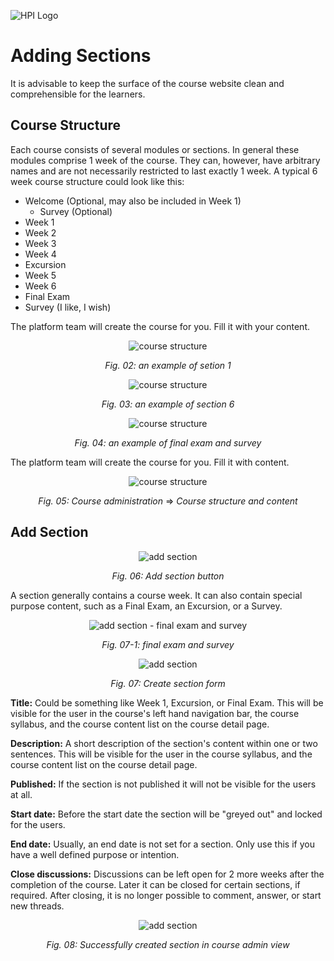![HPI Logo](../../img/HPI_Logo.png)

# Adding Sections

It is advisable to keep the surface of the course website clean and comprehensible for the learners.

## Course Structure

Each course consists of several modules or sections. In general these modules comprise 1 week of the course. They can, however, have arbitrary names and are not necessarily restricted to last exactly 1 week. A typical 6 week course structure could look like this:  
- Welcome (Optional, may also be included in Week 1)
  - Survey (Optional)
- Week 1
- Week 2
- Week 3
- Week 4
- Excursion
- Week 5
- Week 6
- Final Exam
- Survey (I like, I wish)

The platform team will create the course for you. Fill it with your content.  



<center>

![course structure](../../img/05/course_introduction1.png)

*Fig. 02: an example of setion 1* 
</center>

<center>

![course structure](../../img/05/course_structure2.png)

*Fig. 03: an example of section 6* 
</center>

<center>

![course structure](../../img/05/course_structure3.png)

*Fig. 04: an example of final exam and survey* 
</center>

The platform team will create the course for you. Fill it with content.

<center>

![course structure](../../img/05/course_admin_menu.png)

*Fig. 05: Course administration* => *Course structure and content*
</center>

## Add Section

<center>  

![add section](../../img/05/add_section.png)

*Fig. 06: Add section button*
</center>  

A section generally contains a course week. It can also contain special purpose content, such as a Final Exam, an Excursion, or a Survey.

<center>

![add section - final exam and survey](../../img/05/final_exam_and_survey.png)

*Fig. 07-1: final exam and survey*  
</center>

<center>

![add section](../../img/05/section_form.png)

*Fig. 07: Create section form*
</center>  

**Title:** Could be something like Week 1, Excursion, or Final Exam. This will be visible for the user in the course's left hand navigation bar, the course syllabus, and the course content list on the course detail page.

**Description:** A short description of the section's content within one or two sentences. This will be visible for the user in the course syllabus, and the course content list on the course detail page.

**Published:** If the section is not published it will not be visible for the users at all.

**Start date:** Before the start date the section will be "greyed out" and locked for the users.

**End date:** Usually, an end date is not set for a section. Only use this if you have a well defined purpose or intention.

**Close discussions:** Discussions can be left open for 2 more weeks after the completion of the course. Later it can be closed for certain sections, if required. After closing, it is no longer possible to comment, answer, or start new threads.    




<center>

![add section](../../img/05/section_backend.png)

*Fig. 08: Successfully created section in course admin view*
</center>  
